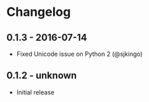 # Changelog

## 0.1.3 - 2016-07-14

* Fixed Unicode issue on Python 2 (@sjkingo)

## 0.1.2 - unknown

* Initial release
